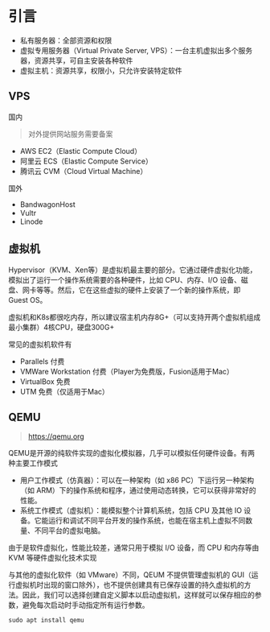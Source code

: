 # 引言

- 私有服务器：全部资源和权限
- 虚拟专用服务器（Virtual Private Server, VPS）：一台主机虚拟出多个服务器，资源共享，可自主安装各种软件
- 虚拟主机：资源共享，权限小，只允许安装特定软件

## VPS

国内

> 对外提供网站服务需要备案

- AWS EC2（Elastic Compute Cloud）
- 阿里云 ECS（Elastic Compute Service）
- 腾讯云 CVM（Cloud Virtual Machine）

国外

- BandwagonHost
- Vultr
- Linode

## 虚拟机

Hypervisor（KVM、Xen等）是虚拟机最主要的部分。它通过硬件虚拟化功能，模拟出了运行一个操作系统需要的各种硬件，比如 CPU、内存、I/O 设备、磁盘、网卡等等。然后，它在这些虚拟的硬件上安装了一个新的操作系统，即 Guest OS。

虚拟机和K8s都很吃内存，所以建议宿主机内存8G+（可以支持开两个虚拟机组成最小集群）4核CPU，硬盘300G+

常见的虚拟机软件有

- Parallels 付费
- VMWare Workstation 付费（Player为免费版，Fusion适用于Mac）
- VirtualBox 免费
- UTM 免费（仅适用于Mac）

## QEMU

> <https://qemu.org>

QEMU是开源的纯软件实现的虚拟化模拟器，几乎可以模拟任何硬件设备。有两种主要工作模式

- 用户工作模式（仿真器）：可以在一种架构（如 x86 PC）下运行另一种架构（如 ARM）下的操作系统和程序，通过使用动态转换，它可以获得非常好的性能。
- 系统工作模式（虚拟机）：能模拟整个计算机系统，包括 CPU 及其他 IO 设备。它能运行和调试不同平台开发的操作系统，也能在宿主机上虚拟不同数量、不同平台的虚拟电脑。

由于是软件虚拟化，性能比较差，通常只用于模拟 I/O 设备，而 CPU 和内存等由 KVM 等硬件虚拟化技术实现

与其他的虚拟化软件（如 VMware）不同，QEUM 不提供管理虚拟机的 GUI（运行虚拟机时出现的窗口除外），也不提供创建具有已保存设置的持久虚拟机的方法。因此，我们可以选择创建自定义脚本以启动虚拟机，这样就可以保存相应的参数，避免每次启动时手动指定所有运行参数。

```shell
sudo apt install qemu
```
